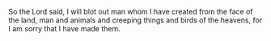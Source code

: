 So the Lord said, I will blot out man whom I have created from the face of the land, man and animals and creeping things and birds of the heavens, for I am sorry that I have made them.
